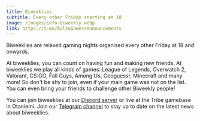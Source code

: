 ```yaml
---
title: Biweeklies
subtitle: Every other Friday starting at 18
image: /images/info-biweekly.webp
link: https://t.me/AaltoGamersAnnouncements
---
```


Biweeklies are relaxed gaming nights organised every other Friday at 18 and onwards.

At biweeklies, you can count on having fun and making new friends.
At biweeklies we play all kinds of games: League of Legends, Overwatch 2, Valorant, CS:GO, Fall Guys, Among Us, Geoguessr, Minecraft and many more!
So don't be shy to join, even if your main game was not on the list. You can even bring your friends to challenge other Biweekly people!

You can join biweeklies at our [Discord server](https://discord.com/invite/Ew7nGQqHgc) or live at the Tribe gamebase in Otaniemi. Join our [Telegram channel](https://t.me/AaltoGamersAnnouncements) to stay up to date on the latest news about biweeklies.
